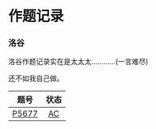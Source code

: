 # 作题记录

### 洛谷
洛谷作题记录实在是太太太…………(一言难尽)

还不如我自己做。

|                     题号                          |          状态          |
|:-------------------------------------------------:|:----------------------:|
| [P5677](https://www.luogu.com.cn/record/66904459) | [AC](/luogu/P5677.cpp) |
